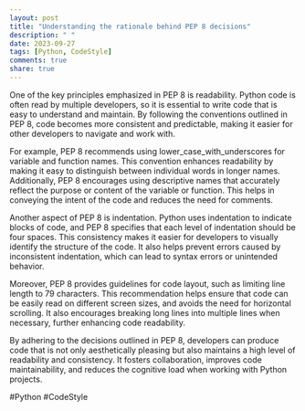 ```yaml
---
layout: post
title: "Understanding the rationale behind PEP 8 decisions"
description: " "
date: 2023-09-27
tags: [Python, CodeStyle]
comments: true
share: true
---
```


One of the key principles emphasized in PEP 8 is readability. Python code is often read by multiple developers, so it is essential to write code that is easy to understand and maintain. By following the conventions outlined in PEP 8, code becomes more consistent and predictable, making it easier for other developers to navigate and work with.

For example, PEP 8 recommends using lower_case_with_underscores for variable and function names. This convention enhances readability by making it easy to distinguish between individual words in longer names. Additionally, PEP 8 encourages using descriptive names that accurately reflect the purpose or content of the variable or function. This helps in conveying the intent of the code and reduces the need for comments.

Another aspect of PEP 8 is indentation. Python uses indentation to indicate blocks of code, and PEP 8 specifies that each level of indentation should be four spaces. This consistency makes it easier for developers to visually identify the structure of the code. It also helps prevent errors caused by inconsistent indentation, which can lead to syntax errors or unintended behavior.

Moreover, PEP 8 provides guidelines for code layout, such as limiting line length to 79 characters. This recommendation helps ensure that code can be easily read on different screen sizes, and avoids the need for horizontal scrolling. It also encourages breaking long lines into multiple lines when necessary, further enhancing code readability.

By adhering to the decisions outlined in PEP 8, developers can produce code that is not only aesthetically pleasing but also maintains a high level of readability and consistency. It fosters collaboration, improves code maintainability, and reduces the cognitive load when working with Python projects.

#Python #CodeStyle